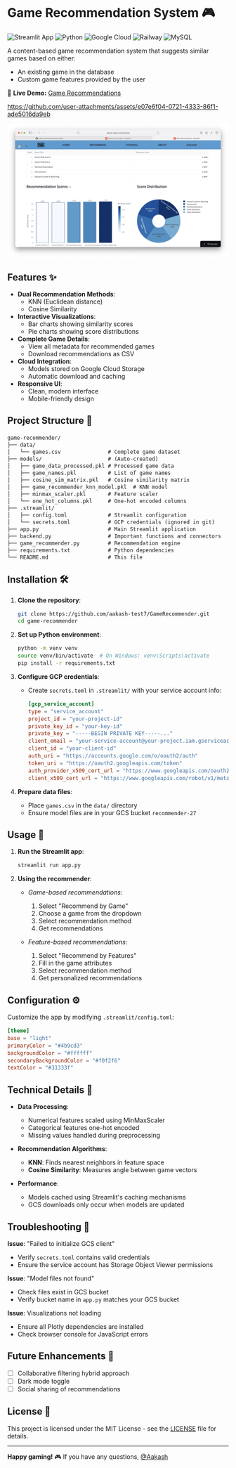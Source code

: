# Game Recommendation System 🎮

![Streamlit App](https://img.shields.io/badge/Streamlit-FF4B4B?style=for-the-badge&logo=Streamlit&logoColor=white)
![Python](https://img.shields.io/badge/Python-3776AB?style=for-the-badge&logo=python&logoColor=white)
![Google Cloud](https://img.shields.io/badge/Google_Cloud-4285F4?style=for-the-badge&logo=google-cloud&logoColor=white)
![Railway](https://img.shields.io/badge/Railway-0B0D0E?style=for-the-badge&logo=railway&logoColor=white)
![MySQL](https://img.shields.io/badge/MySQL-005C84?style=for-the-badge&logo=mysql&logoColor=white)
                
A content-based game recommendation system that suggests similar games based on either:
- An existing game in the database
- Custom game features provided by the user

🔗 **Live Demo:** [Game Recommendations](https://aakash-game.streamlit.app/)  

https://github.com/user-attachments/assets/e07e6f04-0721-4333-86f1-ade5016da9eb

[![Demo Video](demo.png)](https://youtu.be/MA6QOu6UrP0)

## Features ✨

- **Dual Recommendation Methods**:
  - KNN (Euclidean distance)
  - Cosine Similarity
- **Interactive Visualizations**:
  - Bar charts showing similarity scores
  - Pie charts showing score distributions
- **Complete Game Details**:
  - View all metadata for recommended games
  - Download recommendations as CSV
- **Cloud Integration**:
  - Models stored on Google Cloud Storage
  - Automatic download and caching
- **Responsive UI**:
  - Clean, modern interface
  - Mobile-friendly design

## Project Structure 📂

```
game-recommender/
├── data/
│   └── games.csv               # Complete game dataset
├── models/                     # (Auto-created)
│   ├── game_data_processed.pkl # Processed game data
│   ├── game_names.pkl          # List of game names
│   ├── cosine_sim_matrix.pkl   # Cosine similarity matrix
│   ├── game_recommender_knn_model.pkl  # KNN model
│   ├── minmax_scaler.pkl       # Feature scaler
│   └── one_hot_columns.pkl     # One-hot encoded columns
├── .streamlit/
│   ├── config.toml             # Streamlit configuration
│   └── secrets.toml            # GCP credentials (ignored in git)
├── app.py                      # Main Streamlit application
├── backend.py                  # Important functions and connectors
├── game_recommender.py         # Recommendation engine
├── requirements.txt            # Python dependencies
└── README.md                   # This file
```

## Installation 🛠️

1. **Clone the repository**:
   ```bash
   git clone https://github.com/aakash-test7/GameRecommender.git
   cd game-recommender
   ```

2. **Set up Python environment**:
   ```bash
   python -m venv venv
   source venv/bin/activate  # On Windows: venv\Scripts\activate
   pip install -r requirements.txt
   ```

3. **Configure GCP credentials**:
   - Create `secrets.toml` in `.streamlit/` with your service account info:
     ```toml
     [gcp_service_account]
     type = "service_account"
     project_id = "your-project-id"
     private_key_id = "your-key-id"
     private_key = "-----BEGIN PRIVATE KEY-----..."
     client_email = "your-service-account@your-project.iam.gserviceaccount.com"
     client_id = "your-client-id"
     auth_uri = "https://accounts.google.com/o/oauth2/auth"
     token_uri = "https://oauth2.googleapis.com/token"
     auth_provider_x509_cert_url = "https://www.googleapis.com/oauth2/v1/certs"
     client_x509_cert_url = "https://www.googleapis.com/robot/v1/metadata/x509/..."
     ```

4. **Prepare data files**:
   - Place `games.csv` in the `data/` directory
   - Ensure model files are in your GCS bucket `recommender-27`

## Usage 🚀

1. **Run the Streamlit app**:
   ```bash
   streamlit run app.py
   ```

2. **Using the recommender**:
   - *Game-based recommendations*:
     1. Select "Recommend by Game"
     2. Choose a game from the dropdown
     3. Select recommendation method
     4. Get recommendations
   
   - *Feature-based recommendations*:
     1. Select "Recommend by Features"
     2. Fill in the game attributes
     3. Select recommendation method
     4. Get personalized recommendations

## Configuration ⚙️

Customize the app by modifying `.streamlit/config.toml`:
```toml
[theme]
base = "light"
primaryColor = "#4b9cd3"
backgroundColor = "#ffffff"
secondaryBackgroundColor = "#f0f2f6"
textColor = "#31333f"
```

## Technical Details 🔧

- **Data Processing**:
  - Numerical features scaled using MinMaxScaler
  - Categorical features one-hot encoded
  - Missing values handled during preprocessing

- **Recommendation Algorithms**:
  - **KNN**: Finds nearest neighbors in feature space
  - **Cosine Similarity**: Measures angle between game vectors

- **Performance**:
  - Models cached using Streamlit's caching mechanisms
  - GCS downloads only occur when models are updated

## Troubleshooting 🐛

**Issue**: "Failed to initialize GCS client"
- Verify `secrets.toml` contains valid credentials
- Ensure the service account has Storage Object Viewer permissions

**Issue**: "Model files not found"
- Check files exist in GCS bucket
- Verify bucket name in `app.py` matches your GCS bucket

**Issue**: Visualizations not loading
- Ensure all Plotly dependencies are installed
- Check browser console for JavaScript errors

## Future Enhancements 🚧

- [ ] Collaborative filtering hybrid approach
- [ ] Dark mode toggle
- [ ] Social sharing of recommendations

## License 📄

This project is licensed under the MIT License - see the [LICENSE](LICENSE) file for details.

---

**Happy gaming!** 🎮 If you have any questions, [@Aakash](https://github.com/aakash-test7)
